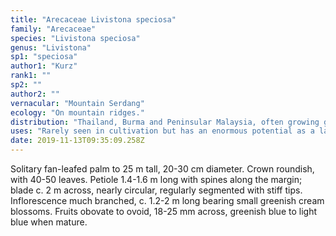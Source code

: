 ```yaml
---
title: "Arecaceae Livistona speciosa"
family: "Arecaceae"
species: "Livistona speciosa"
genus: "Livistona"
sp1: "speciosa"
author1: "Kurz"
rank1: ""
sp2: ""
author2: ""
vernacular: "Mountain Serdang"
ecology: "On mountain ridges."
distribution: "Thailand, Burma and Peninsular Malaysia, often growing gregariously on mountain ridges. Also recorded on coastal islands off Peninsular Malaysia at lower elevations."
uses: "Rarely seen in cultivation but has an enormous potential as a landscape plant."
date: 2019-11-13T09:35:09.258Z
---
```

Solitary fan-leafed palm to 25 m tall, 20-30 cm diameter. Crown roundish, with 40-50 leaves. Petiole 1.4-1.6 m long with spines along the margin; blade c. 2 m across, nearly circular, regularly segmented with stiff tips. Inflorescence much branched, c. 1.2-2 m long bearing small greenish cream blossoms. Fruits obovate to ovoid, 18-25 mm across, greenish blue to light blue when mature.